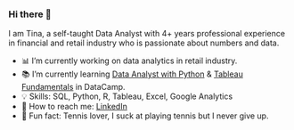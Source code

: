 ### Hi there 📢

I am Tina, a self-taught Data Analyst with 4+ years professional experience in financial and retail industry who is passionate about numbers and data.


- 📊 I’m currently working on data analytics in retail industry. 
- 📚 I’m currently learning [Data Analyst with Python](https://app.datacamp.com/learn/career-tracks/data-analyst-with-python) & [Tableau Fundamentals](https://app.datacamp.com/learn/skill-tracks/tableau-fundamentals) in DataCamp.
- 💡 Skills: SQL, Python, R, Tableau, Excel, Google Analytics
- 👋 How to reach me: [LinkedIn](https://www.linkedin.com/in/tina-huang-70114b196/)
- 💚 Fun fact: Tennis lover, I suck at playing tennis but I never give up.


